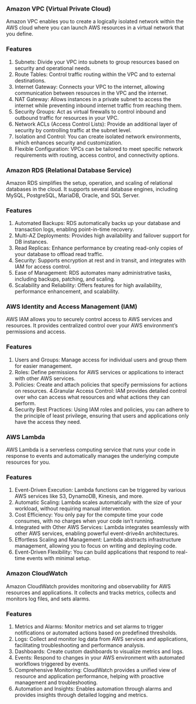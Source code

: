 ### Amazon VPC (Virtual Private Cloud)

Amazon VPC enables you to create a logically isolated network within the AWS cloud where you can launch AWS resources in a virtual network that you define.

### Features
1. Subnets: Divide your VPC into subnets to group resources based on security and operational needs.
2. Route Tables: Control traffic routing within the VPC and to external destinations.
3. Internet Gateway: Connects your VPC to the internet, allowing communication between resources in the VPC and the internet.
4. NAT Gateway: Allows instances in a private subnet to access the internet while preventing inbound internet traffic from reaching them.
5. Security Groups: Act as virtual firewalls to control inbound and outbound traffic for resources in your VPC.
6. Network ACLs (Access Control Lists): Provide an additional layer of security by controlling traffic at the subnet level.
7. Isolation and Control: You can create isolated network environments, which enhances security and customization.
8. Flexible Configuration: VPCs can be tailored to meet specific network requirements with routing, access control, and connectivity options.

### Amazon RDS (Relational Database Service)

Amazon RDS simplifies the setup, operation, and scaling of relational databases in the cloud. It supports several database engines, including MySQL, PostgreSQL, MariaDB, Oracle, and SQL Server.

### Features
1. Automated Backups: RDS automatically backs up your database and transaction logs, enabling point-in-time recovery.
2. Multi-AZ Deployments: Provides high availability and failover support for DB instances.
3. Read Replicas: Enhance performance by creating read-only copies of your database to offload read traffic.
4. Security: Supports encryption at rest and in transit, and integrates with IAM for access control.
5. Ease of Management: RDS automates many administrative tasks, including backups, patching, and scaling.
6. Scalability and Reliability: Offers features for high availability, performance enhancement, and scalability.

### AWS Identity and Access Management (IAM)

AWS IAM allows you to securely control access to AWS services and resources. It provides centralized control over your AWS environment’s permissions and access.

### Features
1. Users and Groups: Manage access for individual users and group them for easier management.
2. Roles: Define permissions for AWS services or applications to interact with other AWS services.
3. Policies: Create and attach policies that specify permissions for actions on resources.
4.Granular Access Control: IAM provides detailed control over who can access what resources and what actions they can perform.
5. Security Best Practices: Using IAM roles and policies, you can adhere to the principle of least privilege, ensuring that users and applications only have the access they need.


### AWS Lambda

AWS Lambda is a serverless computing service that runs your code in response to events and automatically manages the underlying compute resources for you.

### Features
1. Event-Driven Execution: Lambda functions can be triggered by various AWS services like S3, DynamoDB, Kinesis, and more.
2. Automatic Scaling: Lambda scales automatically with the size of your workload, without requiring manual intervention.
3. Cost Efficiency: You only pay for the compute time your code consumes, with no charges when your code isn’t running.
4. Integrated with Other AWS Services: Lambda integrates seamlessly with other AWS services, enabling powerful event-drive4n architectures.
5. Effortless Scaling and Management: Lambda abstracts infrastructure management, allowing you to focus on writing and deploying code.
6. Event-Driven Flexibility: You can build applications that respond to real-time events with minimal setup.


### Amazon CloudWatch

Amazon CloudWatch provides monitoring and observability for AWS resources and applications. It collects and tracks metrics, collects and monitors log files, and sets alarms.

### Features
1. Metrics and Alarms: Monitor metrics and set alarms to trigger notifications or automated actions based on predefined thresholds.
2. Logs: Collect and monitor log data from AWS services and applications, facilitating troubleshooting and performance analysis.
3. Dashboards: Create custom dashboards to visualize metrics and logs.
4. Events: Respond to changes in your AWS environment with automated workflows triggered by events.
5. Comprehensive Monitoring: CloudWatch provides a unified view of resource and application performance, helping with proactive management and troubleshooting.
6. Automation and Insights: Enables automation through alarms and provides insights through detailed logging and metrics.